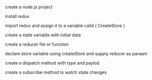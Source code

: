 create a node.js project

install redux

import redux and assign it to a variable calld { CreateStore }

create a state variable with initial data

create a reducer file or function

declare store variable using createStore and supply reducer as paraam

create a dispatch method with type and paylod

create a subscribe method to watch state changes
